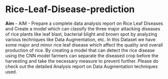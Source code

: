 # Rice-Leaf-Disease-prediction
**Aim** - AIM - Prepare a complete data analysis report on Rice Leaf Diseases and Create a model which can classify the three major attacking diseases of rice plants like leaf blast, bacterial blight and brown spot by analyzing various techniques like Data Augmentation, etc.
In this Dataset we have some major and minor rice leaf disease which affect the quality and overall production of rice. By creating a model that can detect the rice disease using the CNN model farmers can separate the diseased crop before the harvesting and take the necessary measure to prevent further.
Please do check out the detailed Analysis report on Data Augmentation techniques used.

